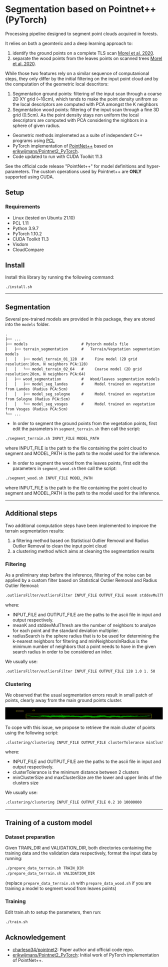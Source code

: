 # Segmentation based on Pointnet++ (PyTorch)
Processing pipeline designed to segment point clouds acquired in forests. 

It relies on both a geomteric and a deep learning approach to:
1. identify the ground points on a complete TLS scan [Morel et al. 2020](https://link.springer.com/chapter/10.1007/978-3-030-50433-5_20).
2. separate the wood points from the leaves points on scanned trees [Morel et al. 2020](https://link.springer.com/article/10.1007/s00371-020-01966-7).

While those two features rely on a similar sequence of computanional steps, they only differ by the initial filtering on the input point cloud and by the computation of the geometric local descritors:

1. Segmentation ground points: filtering of the input scan through a coarse 2D XY grid (~10cm), which tends to make the point density unifrom so the local descriptors are computed with PCA amongst the K neighbors
2. Segmentation wood points: filtering of the input scan through a fine 3D grid (0.5cm). As the point density stays non uniform the local descriptors are computed with PCA considering the nighbors in a sphere of given radius.

* Geometric methods implemeted as a suite of independent C++ programs using [PCL](https://pointclouds.org/)
* PyTorch implementation of [PointNet++](https://arxiv.org/abs/1706.02413) based on [erikwijmans/Pointnet2_PyTorch](https://github.com/erikwijmans/Pointnet2_PyTorch).
* Code updated to run with CUDA Toolkit 11.3

See the official code release "PointNet++" for model definitions and hyper-parameters.
The custom operations used by Pointnet++ are **ONLY** supported using CUDA.

## Setup
### Requirements
* Linux (tested on Ubuntu 21.10)
* PCL 1.11
* Python 3.9.7
* PyTorch 1.10.2
* CUDA Toolkit 11.3
* Visdom
* CloudCompare

## Install
Install this library by running the following command:
```shell
./install.sh
```  

-----------------
## Segmentation
Several pre-trained models are provided in this package, they are stored into the `models` folder.

    .
    ├── ...
    ├── models                    	  # Pytorch models file
    │   ├── terrain_segmentation  	  #   Terrain/Vegetation segmentation models 
	│   │   ├── model_terrain_01_128  #     Fine model (2D grid resolution:10cm, N neighbors PCA:128) 
	│   │   └── model_terrain_02_64   #     Coarse model (2D grid resolution:20cm, N neighbors PCA:64) 
    │   ├── wood_segmentation    	  #   Wood/leaves segmentation models 	
	│   │   ├── model_seg_landes	  #     Model trained on vegetation from Landes (Radius PCA:5cm)	
	│   │   ├── model_seg_sologne	  #     Model trained on vegetation from Sologne (Radius PCA:5cm)	
	│   │   └── model_seg_vosges      #     Model trained on vegetation from Vosges (Radius PCA:5cm)						          
    └── ...

* In order to segment the ground points from the vegetation points, first edit the parameters in `segment_terrain.sh` then call the script:
	
```bash
./segment_terrain.sh INPUT_FILE MODEL_PATH
```
where INPUT_FILE is the path to the file containing the point cloud to segment and MODEL_PATH is the path to the model used for the inference.

* In order to segment the wood from the leaves points, first edit the parameters in `segment_wood.sh` then call the script:
	
```bash
./segment_wood.sh INPUT_FILE MODEL_PATH
```
where INPUT_FILE is the path to the file containing the point cloud to segment and MODEL_PATH is the path to the model used for the inference.  

-----------------
## Additional steps
Two additional computation steps have been implemented to improve the terrain segmentation results:
1. a filtering method based on Statistical Outlier Removal and Radius Outlier Removal to clean the input point cloud 
2. a clustering method which aims at cleaning the segmentation results

### Filtering
As a preliminary step before the inference, filtering of the noise can be applied by a custom filter based on Statistical Outlier Removal and Radius Outlier Removal:
```bash
.outliersFilter/outliersFilter INPUT_FILE OUTPUT_FILE meanK stddevMulThresh radiusSearch minNeighborsInRadius
```
where:
* INPUT_FILE and OUTPUT_FILE are the paths to the ascii file in input and output respectively.
* meanK and stddevMulThresh are the number of neighbors to analyze for each point and the standard deviation multiplier.
* radiusSearch is the sphere radius that is to be used for determining the k-nearest neighbors for filtering and minNeighborsInRadius is the minimum number of neighbors that a point needs to have in the given search radius in order to be considered an inlier.

We usually use:
```bash
.outliersFilter/outliersFilter INPUT_FILE OUTPUT_FILE 128 1.0 1. 50
```

### Clustering
We observed that the usual segmentation errors result in small patch of points, clearly away from the main ground points cluster. 

![screenshot](images/cluster.png?raw=true "clustering")

To cope with this issue, we propose to retrieve the main cluster of points using the following script: 
```bash
.clustering/clustering INPUT_FILE OUTPUT_FILE clusterTolerance minClusterSize maxClusterSize
```
where:
* INPUT_FILE and OUTPUT_FILE are the paths to the ascii file in input and output respectively.
* clusterTolerance is the minimum distance between 2 clusters
* minClusterSize and maxClusterSize are the lower and upper limits of the clusters size

We usually use:
```bash
.clustering/clustering INPUT_FILE OUTPUT_FILE 0.2 10 10000000
```  

-----------------
## Training of a custom model

### Dataset preparation
Given TRAIN_DIR and VALIDATION_DIR, both directories containing the training data and the validation data respectively, format the input data by running:
```bash
./prepare_data_terrain.sh TRAIN_DIR
./prepare_data_terrain.sh VALIDATION_DIR
```

(replace `prepare_data_terrain.sh` with `prepare_data_wood.sh` if you are training a model to segment wood from leaves points)

### Training
Edit train.sh to setup the parameters, then run:
```bash
./train.sh
```

## Acknowledgement
* [charlesq34/pointnet2](https://github.com/charlesq34/pointnet2): Paper author and official code repo.
* [erikwijmans/Pointnet2_PyTorch](https://github.com/erikwijmans/Pointnet2_PyTorch): Initial work of PyTorch implementation of PointNet++.
